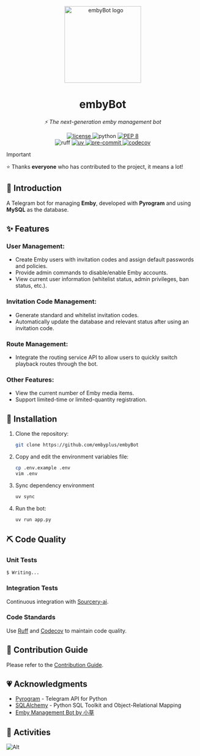 
<p align="center">
    <img src="https://github.com/user-attachments/assets/7fcbb16b-577d-4de2-b1b0-23ec9b839f17" alt="embyBot logo" width=200 height=200 />
</p>
<h1 align="center">embyBot</h1>
<p align="center">
    <em>⚡ The next-generation emby management bot</em>
</p>

<p align="center">
<a href="https://opensource.org/licenses/Apache-2.0">
<img src="https://img.shields.io/github/license/embyplus/embyBot" alt="license">
</a>
<img src="https://img.shields.io/badge/python-3.10+-blue?logo=python&logoColor=edb641" alt="python">
<a href="https://www.python.org/dev/peps/pep-0008/">
<img src="https://img.shields.io/badge/code%20style-PEP%208-000000.svg?logo=python&logoColor=blue" alt="PEP 8">
</a>
<br />
<a bref="https://github.com/astral-sh/ruff">
<img src="https://img.shields.io/endpoint?url=https://raw.githubusercontent.com/charliermarsh/ruff/main/assets/badge/v2.json" alt="ruff">
</a>
<a href="https://github.com/astral-sh/uv">
<img src="https://img.shields.io/endpoint?url=https://raw.githubusercontent.com/astral-sh/uv/main/assets/badge/v0.json" alt="uv">
</a>
<a href="https://results.pre-commit.ci/latest/github/embyplus/embyBot/main">
    <img src="https://results.pre-commit.ci/badge/github/embyplus/embyBot/main.svg" alt="pre-commit" />
</a>
<a href="https://codecov.io/gh/embyplus/embyBot">
<img src="https://codecov.io/gh/embyplus/embyBot/branch/master/graph/badge.svg" alt="codecov"/>
</a>
</p>

> [!IMPORTANT]
> ⭐️ Thanks **everyone** who has contributed to the project, it means a lot!

## 📣 Introduction

A Telegram bot for managing **Emby**, developed with **Pyrogram** and using **MySQL** as the database.

## ✨ Features

### User Management:

- Create Emby users with invitation codes and assign default passwords and policies.
- Provide admin commands to disable/enable Emby accounts.
- View current user information (whitelist status, admin privileges, ban status, etc.).

### Invitation Code Management:

- Generate standard and whitelist invitation codes.
- Automatically update the database and relevant status after using an invitation code.

### Route Management:

- Integrate the routing service API to allow users to quickly switch playback routes through the bot.

### Other Features:

- View the current number of Emby media items.
- Support limited-time or limited-quantity registration.

## 🔰 Installation

1. Clone the repository:

   ```bash
   git clone https://github.com/embyplus/embyBot
   ```
2. Copy and edit the environment variables file:

   ```bash
   cp .env.example .env
   vim .env
   ```
3. Sync dependency environment

   ```bash
   uv sync
   ```
4. Run the bot:

   ```bash
   uv run app.py
   ```

## ⛏ Code Quality

### Unit Tests

```shell
$ Writing...
```

### Integration Tests

Continuous integration with [Sourcery-ai](https://sourcery.ai//).

### Code Standards

Use [Ruff](https://docs.astral.sh/ruff/) and [Codecov](https://codecov.io/) to maintain code quality.

## 🎀 Contribution Guide

Please refer to the [Contribution Guide](./CONTRIBUTING.md).

## 💗 Acknowledgments

- [Pyrogram](https://docs.pyrogram.org/) - Telegram API for Python
- [SQLAlchemy](https://www.sqlalchemy.org/) - Python SQL Toolkit and Object-Relational Mapping
- [Emby Management Bot by 小草](https://github.com/xiaocao666tzh/EmbyBot)

## 🎡 Activities

![Alt](https://repobeats.axiom.co/api/embed/079b23892e48f7b9e6be2f0cb2c66b2833eeffda.svg "Repobeats analytics image")
